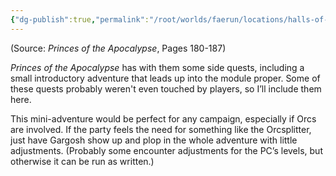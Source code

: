 ```yaml
---
{"dg-publish":true,"permalink":"/root/worlds/faerun/locations/halls-of-the-hunting-axe/"}
---
```


(Source: *Princes of the Apocalypse*, Pages 180-187)

*Princes of the Apocalypse* has with them some side quests, including a small introductory adventure that leads up into the module proper. Some of these quests probably weren't even touched by players, so I’ll include them here.

This mini-adventure would be perfect for any campaign, especially if Orcs are involved. If the party feels the need for something like the Orcsplitter, just have Gargosh show up and plop in the whole adventure with little adjustments. (Probably some encounter adjustments for the PC’s levels, but otherwise it can be run as written.)
